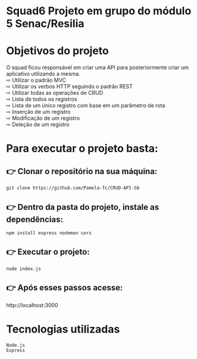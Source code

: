 


# Squad6 Projeto em grupo do módulo 5 Senac/Resilia


# Objetivos do projeto 

O squad ficou responsável em criar uma API para posteriormente criar um aplicativo utilizando a mesma.
<br>
⇨  Utilizar o padrão MVC
<br>
⇨ Utilizar os verbos HTTP seguindo o padrão REST
<br>
⇨ Utilizar todas as operações de CRUD
<br>
⇨ Lista de todos os registros
<br>
⇨ Lista de um único registro com base em um parâmetro de rota
<br>
⇨ Inserção de um registro
<br>
⇨ Modificação de um registro
<br>
⇨ Deleção de um registro


# Para executar o projeto basta:

## 👉  Clonar o repositório na sua máquina:



`git clone https://github.com/Pamela-fc/CRUD-API-S6`


## 👉 Dentro da pasta do projeto, instale as dependências:


`npm install express nodemon cors`

## 👉 Executar o projeto:

`node index.js`


## 👉 Após esses passos acesse:

http://localhost:3000


# Tecnologias utilizadas

`Node.js`
<br>
`Express`


